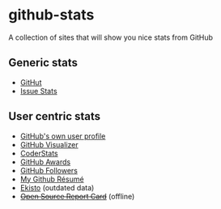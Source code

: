 # github-stats

A collection of sites that will show you nice stats from GitHub

## Generic stats

- [GitHut](http://githut.info)
- [Issue Stats](http://issuestats.com)

## User centric stats

- [GitHub's own user profile](https://github.com/watson)
- [GitHub Visualizer](http://ghv.artzub.com/#user=watson)
- [CoderStats](http://coderstats.net/github/watson/)
- [GitHub Awards](http://github-awards.com/users/search?login=watson)
- [GitHub Followers](http://www.github-followers.com/watson)
- [My Github Résumé](http://resume.github.io/?watson)
- [Ekisto](http://ekisto.sq.ro) (outdated data)
- ~~[Open Source Report Card](https://osrc.dfm.io)~~ (offline)
